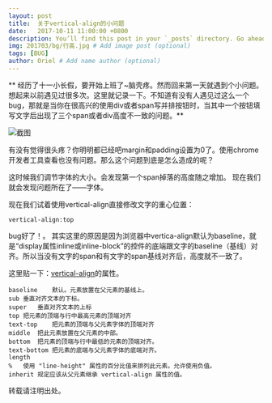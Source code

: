```yaml
---
layout: post
title:  关于vertical-align的小问题
date:   2017-10-11 11:00:00 +0800
description: You’ll find this post in your `_posts` directory. Go ahead and edit it and re-build the site to see your changes. # Add post description (optional)
img: 201703/bg/行高.jpg # Add image post (optional)
tags: [BUG]
author: Oriel # Add name author (optional)
---
```

** 经历了十一小长假，要开始上班了~脑壳疼。然而回来第一天就遇到个小问题。想起来以前遇见过很多次。这里就记录一下。不知道有没有人遇见过这么一个bug，那就是当你在很高兴的使用div或者span写并排按钮时，当其中一个按钮填写文字后出现了三个span或者div高度不一致的问题。**

![截图]({{site.baseurl}}/assets/img/201703/行高.png)

有没有觉得很头疼？你明明都已经吧margin和padding设置为0了。使用chrome开发者工具查看也没有问题。那么这个问题到底是怎么造成的呢？

这时候我们调节字体的大小。会发现第一个span掉落的高度随之增加。
现在我们就会发现问题所在了——字体。

现在我们试着使用vertical-align直接修改文字的重心位置：


    vertical-align:top

bug好了！。
其实这里的原因是因为浏览器中vertica-align默认为baseline，就是“display属性inline或inline-block”的控件的底端跟文字的baseline（基线）对齐。所以当没有文字的span和有文字的span基线对齐后，高度就不一致了。

这里贴一下：[vertical-align](http://www.w3school.com.cn/cssref/pr_pos_vertical-align.asp "vertical-align")的属性。

    baseline    默认。元素放置在父元素的基线上。
    sub 垂直对齐文本的下标。
    super   垂直对齐文本的上标
    top 把元素的顶端与行中最高元素的顶端对齐
    text-top    把元素的顶端与父元素字体的顶端对齐
    middle  把此元素放置在父元素的中部。
    bottom  把元素的顶端与行中最低的元素的顶端对齐。
    text-bottom 把元素的底端与父元素字体的底端对齐。
    length   
    %   使用 "line-height" 属性的百分比值来排列此元素。允许使用负值。
    inherit 规定应该从父元素继承 vertical-align 属性的值。

转载请注明出处。